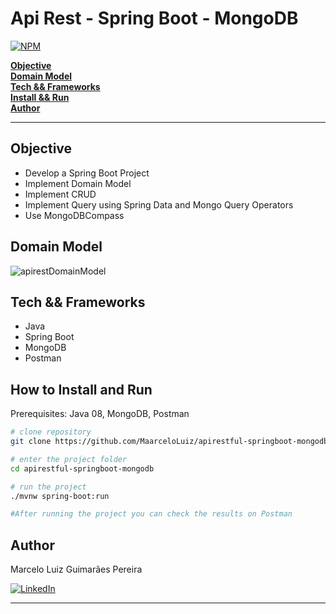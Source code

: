 # Api Rest - Spring Boot - MongoDB
[![NPM](https://img.shields.io/npm/l/react)](https://github.com/MaarceloLuiz/apirestful-springboot-mongodb/blob/main/LICENSE) 

<div align="left">
  
[**Objective**](https://github.com/MaarceloLuiz/apirestful-springboot-mongodb#objective) <br>
[**Domain Model**](https://github.com/MaarceloLuiz/apirestful-springboot-mongodb#domain-model) <br>
[**Tech && Frameworks**](https://github.com/MaarceloLuiz/apirestful-springboot-mongodb#tech--frameworks) <br>
[**Install && Run**](https://github.com/MaarceloLuiz/apirestful-springboot-mongodb#how-to-install-and-run) <br>
[**Author**](https://github.com/MaarceloLuiz/apirestful-springboot-mongodb#author)

</div>

---

## Objective
- Develop a Spring Boot Project
- Implement Domain Model
- Implement CRUD
- Implement Query using Spring Data and Mongo Query Operators
- Use MongoDBCompass

## Domain Model
![apirestDomainModel](https://github.com/MaarceloLuiz/apirestful-springboot-mongodb/assets/117950222/c436d1b9-fb5d-4bca-94fc-1d9317f83958)

## Tech && Frameworks
- Java
- Spring Boot
- MongoDB
- Postman

## How to Install and Run
Prerequisites: Java 08, MongoDB, Postman

```bash
# clone repository
git clone https://github.com/MaarceloLuiz/apirestful-springboot-mongodb.git

# enter the project folder
cd apirestful-springboot-mongodb

# run the project
./mvnw spring-boot:run

#After running the project you can check the results on Postman
```

## Author
Marcelo Luiz Guimarães Pereira

<a href="https://www.linkedin.com/in/marcelo-luiz-guimar%C3%A3es-pereira-613933269/"><img src="https://img.shields.io/badge/linkedin%20-%230077B5.svg?&style=for-the-badge&logo=linkedin&logoColor=white" alt="LinkedIn"/></a>

---
